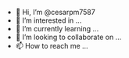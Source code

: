 - 👋 Hi, I’m @cesarpm7587
- 👀 I’m interested in ...
- 🌱 I’m currently learning ...
- 💞️ I’m looking to collaborate on ...
- 📫 How to reach me ...

<!---
cesarpm7587/cesarpm7587 is a ✨ special ✨ repository because its `README.md` (this file) appears on your GitHub profile.
You can click the Preview link to take a look at your changes.
--->
